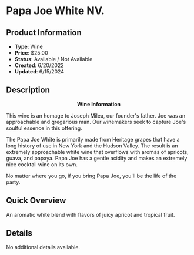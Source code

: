 # Papa Joe White NV.

## Product Information
- **Type**: Wine
- **Price**: $25.00
- **Status**: Available / Not Available
- **Created**: 6/20/2022
- **Updated**: 6/15/2024

## Description
<p style="text-align: center;"><strong>Wine Information</strong></p>
<p>This wine is an homage to Joseph Milea, our founder's father. Joe was an approachable and gregarious man. Our winemakers seek to capture Joe's soulful essence in this offering.</p>
<p>The Papa Joe White is primarily made from Heritage grapes that have a long history of use in New York and the Hudson Valley. The result is an extremely approachable white wine that overflows with aromas of apricots, guava, and papaya. Papa Joe has a gentle acidity and makes an extremely nice cocktail wine on its own.</p>
<p>No matter where you go, if you bring Papa Joe, you'll be the life of the party.&nbsp;</p>

## Quick Overview
An aromatic white blend with flavors of juicy apricot and tropical fruit.

## Details
No additional details available.
